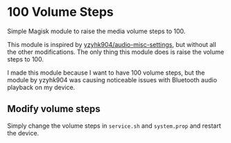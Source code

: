# 100 Volume Steps

Simple Magisk module to raise the media volume steps to 100.

This module is inspired by [yzyhk904/audio-misc-settings](https://github.com/Magisk-Modules-Alt-Repo/audio-misc-settings),
but without all the other modifications. The only thing this module does is raise the volume steps to 100.

I made this module because I want to have 100 volume steps, but the module by yzyhk904 was causing noticeable issues
with Bluetooth audio playback on my device.


## Modify volume steps

Simply change the volume steps in `service.sh` and `system.prop` and restart the device.
